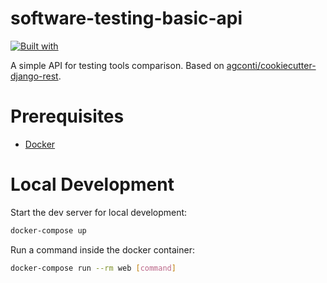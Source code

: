 # software-testing-basic-api

[![Built with](https://img.shields.io/badge/Built_with-Cookiecutter_Django_Rest-F7B633.svg)](https://github.com/agconti/cookiecutter-django-rest)

A simple API for testing tools comparison. Based on [agconti/cookiecutter-django-rest](https://github.com/agconti/cookiecutter-django-rest).

# Prerequisites

- [Docker](https://docs.docker.com/)  

# Local Development

Start the dev server for local development:
```bash
docker-compose up
```

Run a command inside the docker container:

```bash
docker-compose run --rm web [command]
```
